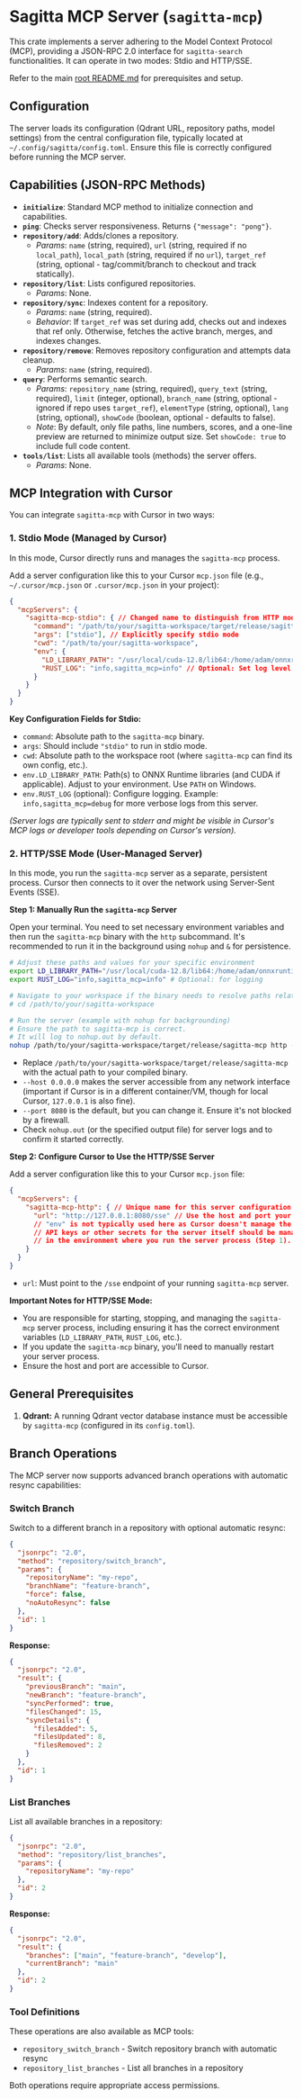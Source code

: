 # Sagitta MCP Server (`sagitta-mcp`)

This crate implements a server adhering to the Model Context Protocol (MCP), providing a JSON-RPC 2.0 interface for `sagitta-search` functionalities. It can operate in two modes: Stdio and HTTP/SSE.

Refer to the main [root README.md](../../README.md) for prerequisites and setup.

## Configuration

The server loads its configuration (Qdrant URL, repository paths, model settings) from the central configuration file, typically located at `~/.config/sagitta/config.toml`. Ensure this file is correctly configured before running the MCP server.

## Capabilities (JSON-RPC Methods)

*   **`initialize`**: Standard MCP method to initialize connection and capabilities.
*   **`ping`**: Checks server responsiveness. Returns `{"message": "pong"}`.
*   **`repository/add`**: Adds/clones a repository.
    *   *Params*: `name` (string, required), `url` (string, required if no `local_path`), `local_path` (string, required if no `url`), `target_ref` (string, optional - tag/commit/branch to checkout and track statically).
*   **`repository/list`**: Lists configured repositories.
    *   *Params*: None.
*   **`repository/sync`**: Indexes content for a repository.
    *   *Params*: `name` (string, required).
    *   *Behavior*: If `target_ref` was set during add, checks out and indexes that ref only. Otherwise, fetches the active branch, merges, and indexes changes.
*   **`repository/remove`**: Removes repository configuration and attempts data cleanup.
    *   *Params*: `name` (string, required).
*   **`query`**: Performs semantic search.
    *   *Params*: `repository_name` (string, required), `query_text` (string, required), `limit` (integer, optional), `branch_name` (string, optional - ignored if repo uses `target_ref`), `elementType` (string, optional), `lang` (string, optional), `showCode` (boolean, optional - defaults to false).
    *   *Note*: By default, only file paths, line numbers, scores, and a one-line preview are returned to minimize output size. Set `showCode: true` to include full code content.
*   **`tools/list`**: Lists all available tools (methods) the server offers.
    *   *Params*: None.

## MCP Integration with Cursor

You can integrate `sagitta-mcp` with Cursor in two ways:

### 1. Stdio Mode (Managed by Cursor)

In this mode, Cursor directly runs and manages the `sagitta-mcp` process.

Add a server configuration like this to your Cursor `mcp.json` file (e.g., `~/.cursor/mcp.json` or `.cursor/mcp.json` in your project):

```json
{
  "mcpServers": {
    "sagitta-mcp-stdio": { // Changed name to distinguish from HTTP mode
      "command": "/path/to/your/sagitta-workspace/target/release/sagitta-mcp",
      "args": ["stdio"], // Explicitly specify stdio mode
      "cwd": "/path/to/your/sagitta-workspace",
      "env": {
        "LD_LIBRARY_PATH": "/usr/local/cuda-12.8/lib64:/home/adam/onnxruntime-linux-x64-gpu-1.20.0/lib/", // Adjust to your environment
        "RUST_LOG": "info,sagitta_mcp=info" // Optional: Set log level
      }
    }
  }
}
```

**Key Configuration Fields for Stdio:**

*   `command`: Absolute path to the `sagitta-mcp` binary.
*   `args`: Should include `"stdio"` to run in stdio mode.
*   `cwd`: Absolute path to the workspace root (where `sagitta-mcp` can find its own config, etc.).
*   `env.LD_LIBRARY_PATH`: Path(s) to ONNX Runtime libraries (and CUDA if applicable). Adjust to your environment. Use `PATH` on Windows.
*   `env.RUST_LOG` (optional): Configure logging. Example: `info,sagitta_mcp=debug` for more verbose logs from this server.

*(Server logs are typically sent to stderr and might be visible in Cursor's MCP logs or developer tools depending on Cursor's version).* 

### 2. HTTP/SSE Mode (User-Managed Server)

In this mode, you run the `sagitta-mcp` server as a separate, persistent process. Cursor then connects to it over the network using Server-Sent Events (SSE).

**Step 1: Manually Run the `sagitta-mcp` Server**

Open your terminal. You need to set necessary environment variables and then run the `sagitta-mcp` binary with the `http` subcommand. It's recommended to run it in the background using `nohup` and `&` for persistence.

```bash
# Adjust these paths and values for your specific environment
export LD_LIBRARY_PATH="/usr/local/cuda-12.8/lib64:/home/adam/onnxruntime-linux-x64-gpu-1.20.0/lib/"
export RUST_LOG="info,sagitta_mcp=info" # Optional: for logging

# Navigate to your workspace if the binary needs to resolve paths relative to it (e.g., for config)
# cd /path/to/your/sagitta-workspace

# Run the server (example with nohup for backgrounding)
# Ensure the path to sagitta-mcp is correct.
# It will log to nohup.out by default.
nohup /path/to/your/sagitta-workspace/target/release/sagitta-mcp http --host 0.0.0.0 --port 8080 & 
```

*   Replace `/path/to/your/sagitta-workspace/target/release/sagitta-mcp` with the actual path to your compiled binary.
*   `--host 0.0.0.0` makes the server accessible from any network interface (important if Cursor is in a different container/VM, though for local Cursor, `127.0.0.1` is also fine).
*   `--port 8080` is the default, but you can change it. Ensure it's not blocked by a firewall.
*   Check `nohup.out` (or the specified output file) for server logs and to confirm it started correctly.

**Step 2: Configure Cursor to Use the HTTP/SSE Server**

Add a server configuration like this to your Cursor `mcp.json` file:

```json
{
  "mcpServers": {
    "sagitta-mcp-http": { // Unique name for this server configuration
      "url": "http://127.0.0.1:8080/sse" // Use the host and port your server is listening on
      // "env" is not typically used here as Cursor doesn't manage the process.
      // API keys or other secrets for the server itself should be managed
      // in the environment where you run the server process (Step 1).
    }
  }
}
```

*   `url`: Must point to the `/sse` endpoint of your running `sagitta-mcp` server.

**Important Notes for HTTP/SSE Mode:**

*   You are responsible for starting, stopping, and managing the `sagitta-mcp` server process, including ensuring it has the correct environment variables (`LD_LIBRARY_PATH`, `RUST_LOG`, etc.).
*   If you update the `sagitta-mcp` binary, you'll need to manually restart your server process.
*   Ensure the host and port are accessible to Cursor.

## General Prerequisites

1.  **Qdrant:** A running Qdrant vector database instance must be accessible by `sagitta-mcp` (configured in its `config.toml`).

## Branch Operations

The MCP server now supports advanced branch operations with automatic resync capabilities:

### Switch Branch

Switch to a different branch in a repository with optional automatic resync:

```json
{
  "jsonrpc": "2.0",
  "method": "repository/switch_branch",
  "params": {
    "repositoryName": "my-repo",
    "branchName": "feature-branch",
    "force": false,
    "noAutoResync": false
  },
  "id": 1
}
```

**Response:**
```json
{
  "jsonrpc": "2.0",
  "result": {
    "previousBranch": "main",
    "newBranch": "feature-branch",
    "syncPerformed": true,
    "filesChanged": 15,
    "syncDetails": {
      "filesAdded": 5,
      "filesUpdated": 8,
      "filesRemoved": 2
    }
  },
  "id": 1
}
```

### List Branches

List all available branches in a repository:

```json
{
  "jsonrpc": "2.0",
  "method": "repository/list_branches",
  "params": {
    "repositoryName": "my-repo"
  },
  "id": 2
}
```

**Response:**
```json
{
  "jsonrpc": "2.0",
  "result": {
    "branches": ["main", "feature-branch", "develop"],
    "currentBranch": "main"
  },
  "id": 2
}
```

### Tool Definitions

These operations are also available as MCP tools:

- `repository_switch_branch` - Switch repository branch with automatic resync
- `repository_list_branches` - List all branches in a repository

Both operations require appropriate access permissions.
